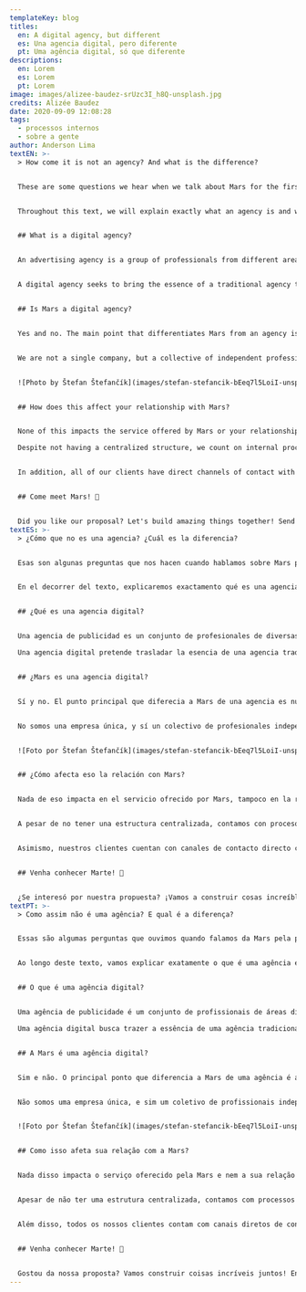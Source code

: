 ```yaml
---
templateKey: blog
titles:
  en: A digital agency, but different
  es: Una agencia digital, pero diferente
  pt: Uma agência digital, só que diferente
descriptions:
  en: Lorem
  es: Lorem
  pt: Lorem
image: images/alizee-baudez-srUzc3I_h8Q-unsplash.jpg
credits: Alizée Baudez
date: 2020-09-09 12:08:28
tags:
  - processos internos
  - sobre a gente
author: Anderson Lima
textEN: >-
  > How come it is not an agency? And what is the difference?


  These are some questions we hear when we talk about Mars for the first time to clients, providers and even colleagues.


  Throughout this text, we will explain exactly what an agency is and why we don't consider ourselves one.


  ## What is a digital agency?


  An advertising agency is a group of professionals from different areas who work together to communicate for your brand. Copywriters, designers and programmers are some of those.


  A digital agency seeks to bring the essence of a traditional agency to an online environment, prioritizing the use of digital media to communicate with its clients, giving up even a physical space for meetings.


  ## Is Mars a digital agency?


  Yes and no. The main point that differentiates Mars from an agency is our internal organization.


  We are not a single company, but a collective of independent professionals working under the same name. This means that all the members are here because they believe in the project. In addition, our structure is totally horizontal: there is no traditional _boss_ figure and everyone has an active voice in decisions, helping to build our future. This system also allows our team to work in an open and inclusive environment and allows flexible schedules and scalable demands, increasing productivity and also the quality of life of the professionals.


  ![Photo by Štefan Štefančík](images/stefan-stefancik-bEeq7l5LoiI-unsplash.jpg)


  ## How does this affect your relationship with Mars?


  None of this impacts the service offered by Mars or your relationship as a client with us.

  Despite not having a centralized structure, we count on internal processes that guarantee the quality of the services offered, starting from the selection of the professionals that are part of the collective to the materials finalized and delivered to our clients.


  In addition, all of our clients have direct channels of contact with Mars, having at their disposal telephone, email, WhatsApp and social networks.


  ## Come meet Mars! 🚀


  Did you like our proposal? Let's build amazing things together! Send an email to [hi@marscollective.co](mailto:hi@marscollective.co) or a message to [our WhatsApp](https://wa.me/5545991328593) or the [form on our website](#contact) and come see what we can do for your company.
textES: >-
  > ¿Cómo que no es una agencia? ¿Cuál es la diferencia?


  Esas son algunas preguntas que nos hacen cuando hablamos sobre Mars por la primera vez a nuestros clientes, proveedores e incluso colegas profesionales.


  En el decorrer del texto, explicaremos exactamento qué es una agencia y porqué no nos consideramos una.


  ## ¿Qué es una agencia digital?


  Una agencia de publicidad es un conjunto de profesionales de diversas áreas, que trabajan juntos para comunicar. Redactores, Diseñadores y Programadores son algunos de ellos.

  Una agencia digital pretende trasladar la esencia de una agencia tradicional para un ambiente online, priorizando el uso de medios digitales para comunicarse con sus clientes, inclusive, dejando de lado el uso de espacio físico para reuniones.


  ## ¿Mars es una agencia digital?


  Sí y no. El punto principal que diferecia a Mars de una agencia es nuestra organización interna.


  No somos una empresa única, y sí un colectivo de profesionales independientes trabajando bajo un mismo nombre. Eso significa que todos los miembros hacen parte del equipo porque creen en el proyecto. Además, nuestra estructura es totalmente horizontal: no existe la figura tradicional de jefe y todos tienen voz activa en las decisiones, ayudando a construir nuestro futuro. Ese sistema también permite que nuestro equipo trabaje en un ambiente abierto e inclusivo, así como horarios flexibles y demandas escalables, aumentando la productividad, y claro, la calidad de vida de los profesionales.


  ![Foto por Štefan Štefančík](images/stefan-stefancik-bEeq7l5LoiI-unsplash.jpg)


  ## ¿Cómo afecta eso la relación con Mars?


  Nada de eso impacta en el servicio ofrecido por Mars, tampoco en la relación de clientes con nosotros.


  A pesar de no tener una estructura centralizada, contamos con procesos internos que garantizan la calidad de nuestros servicios ofrecidos, comenzando desde la selección de profesionales que hacen parte del colectivo, hasta los materiales finalizados y entregados a nuestros clientes.


  Asimismo, nuestros clientes cuentan con canales de contacto directo con Mars, teniendo a disposición teléfono, e-mail y WhatsApp.


  ## Venha conhecer Marte! 🚀


  ¿Se interesó por nuestra propuesta? ¡Vamos a construir cosas increíbles juntos! Envíenos un e-mail a [hi@marscollective.co](mailto:hi@marscollective.co) o un mensaje en [nuestro WhatsApp](https://wa.me/5545991328593), o por el [formulario de contacto de nuestro sitio web](#contact).
textPT: >-
  > Como assim não é uma agência? E qual é a diferença?


  Essas são algumas perguntas que ouvimos quando falamos da Mars pela primeira vez para clientes, fornecedores e até mesmo colegas de profissão.


  Ao longo deste texto, vamos explicar exatamente o que é uma agência e o porquê de não nos considerarmos uma.


  ## O que é uma agência digital?


  Uma agência de publicidade é um conjunto de profissionais de áreas diversas que, juntos, trabalham para comunicar. Redatores, designers e programadores são alguns deles.

  Uma agência digital busca trazer a essência de uma agência tradicional para um ambiente online, priorizando o uso de meios digitais para se comunicar com seus clientes, abrindo mão até mesmo de um espaço físico para reuniões.


  ## A Mars é uma agência digital?


  Sim e não. O principal ponto que diferencia a Mars de uma agência é a nossa organização interna.


  Não somos uma empresa única, e sim um coletivo de profissionais independentes trabalhando sob um mesmo nome. Isso significa que todos os membros estão aqui pois acreditam no projeto. Além disso, nossa estrutura é totalmente horizontal: não existe a figura tradicional de _chefe_ e todos têm voz ativa nas decisões, ajudando a construir nosso futuro. Esse sistema também permite que nossa equipe trabalhe em um ambiente aberto e inclusivo e permite horários flexíveis e demandas escaláveis, aumentando a produtividade e, é claro, a qualidade de vida dos profissionais.


  ![Foto por Štefan Štefančík](images/stefan-stefancik-bEeq7l5LoiI-unsplash.jpg)


  ## Como isso afeta sua relação com a Mars?


  Nada disso impacta o serviço oferecido pela Mars e nem a sua relação como cliente com a gente.


  Apesar de não ter uma estrutura centralizada, contamos com processos internos que garantem a qualidade dos serviços oferecidos, começando desde a seleção dos profissionais que fazem parte do coletivo até os materiais finalizados e entregues para nossos clientes.


  Além disso, todos os nossos clientes contam com canais diretos de contato com a Mars, tendo a sua disposição telefone, email, WhatsApp e redes sociais.


  ## Venha conhecer Marte! 🚀


  Gostou da nossa proposta? Vamos construir coisas incríveis juntos! Envie um email para [hi@marscollective.co](mailto:hi@marscollective.co) ou uma mensagem para [nosso WhatsApp](https://wa.me/5545991328593) ou pelo [formulário em nosso site](#contact) e venha conhecer o que podemos fazer por sua empresa.
---
```


